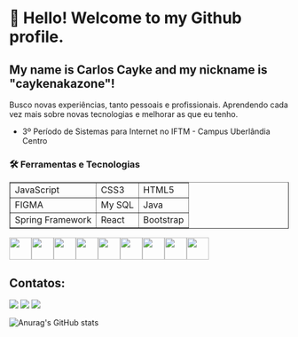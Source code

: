 # 👋 Hello! Welcome to my Github profile.
## My name is Carlos Cayke and my nickname is "caykenakazone"!

Busco novas experiências, tanto pessoais e profissionais. Aprendendo cada vez mais sobre novas tecnologias e melhorar as que eu tenho.
- 3º Período de Sistemas para Internet no IFTM - Campus Uberlândia Centro

### 🛠 Ferramentas e Tecnologias
<table border="1">
    <tr>
        <td>JavaScript</td>
        <td>CSS3</td>
        <td>HTML5</td>
    </tr>
    <tr>
        <td>FIGMA</td>
        <td>My SQL</td>
        <td>Java</td>
    </tr>
  <tr>
        <td>Spring Framework</td>
        <td>React</td>
        <td>Bootstrap</td>
    </tr>
</table>

  <div style="display: flex;">
          <img src="https://cdn.jsdelivr.net/gh/devicons/devicon/icons/javascript/javascript-original.svg" width="40" height="40"/> 
          <img src="https://cdn.jsdelivr.net/gh/devicons/devicon/icons/css3/css3-original.svg" width="40" height="40"/>
          <img src="https://cdn.jsdelivr.net/gh/devicons/devicon/icons/html5/html5-original-wordmark.svg" width="40" height="40"/>
          <img src="https://cdn.jsdelivr.net/gh/devicons/devicon/icons/figma/figma-original.svg" width="40" height="40"/>
          <img src="https://cdn.jsdelivr.net/gh/devicons/devicon/icons/mysql/mysql-original.svg" width="40" height="40"/>
          <img src="https://cdn.jsdelivr.net/gh/devicons/devicon/icons/java/java-original.svg" width="40" height="40"/>
          <img src="https://cdn.jsdelivr.net/gh/devicons/devicon/icons/spring/spring-original.svg" width="40" height="40"/>
          <img src="https://cdn.jsdelivr.net/gh/devicons/devicon/icons/react/react-original.svg" width="40" height="40"/>
          <img src="https://cdn.jsdelivr.net/gh/devicons/devicon/icons/bootstrap/bootstrap-original-wordmark.svg" width="40" height="40"/>
  </div>

## Contatos:

<div>
<a href="https://www.instagram.com/cayke_nakazone/?hl=pt-br" target="_blank"><img src="https://img.shields.io/badge/-Instagram-%23E4405F?style=for-the-badge&logo=instagram&logoColor=white" target="_blank"></a>
<a href = "carloscaykebn@gmail.com"><img src="https://img.shields.io/badge/Gmail-D14836?style=for-the-badge&logo=gmail&logoColor=white" target="_blank"></a>
<a href="https://www.linkedin.com/in/carloscaykebn/" target="_blank"><img src="https://img.shields.io/badge/-LinkedIn-%230077B5?style=for-the-badge&logo=linkedin&logoColor=white" target="_blank"></a>   
</div>

![Anurag's GitHub stats](https://github-readme-stats.vercel.app/api?caykenakazone&show_icons=true&bg_color=00000000)
          
          
<!--
**caykenakazone/caykenakazone** is a ✨ _special_ ✨ repository because its `README.md` (this file) appears on your GitHub profile.

Here are some ideas to get you started:

- 🔭 I’m currently working on ...
- 🌱 I’m currently learning ...
- 👯 I’m looking to collaborate on ...
- 🤔 I’m looking for help with ...
- 💬 Ask me about ...
- 📫 How to reach me: ...
- 😄 Pronouns: ...
- ⚡ Fun fact: ...
-->
